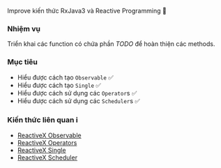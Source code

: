 Improve kiến thức RxJava3 và Reactive Programming 💪

### Nhiệm vụ

Triển khai các function có chứa phần *TODO* để hoàn thiện các methods.

### Mục tiêu

* Hiểu được cách tạo `Observable` ✅
* Hiểu được cách tạo `Single` ✅
* Hiểu được cách sử dụng các `Operator`s ✅
* Hiểu được cách sử dụng các `Scheduler`s ✅

### Kiến thức liên quan ℹ️

* [ReactiveX Observable](https://reactivex.io/documentation/observable.html)
* [ReactiveX Operators](https://reactivex.io/documentation/operators.html)
* [ReactiveX Single](https://reactivex.io/documentation/single.html)
* [ReactiveX Scheduler](https://reactivex.io/documentation/scheduler.html)

